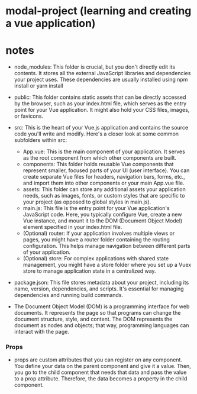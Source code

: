 # modal-project (learning and creating a vue application)

<!-- ## Project setup
```
npm install
```

### Compiles and hot-reloads for development
```
npm run serve
```

### Compiles and minifies for production
```
npm run build
```

### Customize configuration
See [Configuration Reference](https://cli.vuejs.org/config/). -->

# notes
* node_modules: This folder is crucial, but you don't directly edit its contents. It stores all the external JavaScript libraries and dependencies your project uses. These dependencies are usually installed using npm install or yarn install

* public: This folder contains static assets that can be directly accessed by the browser, such as your index.html file, which serves as the entry point for your Vue application. It might also hold your CSS files, images, or favicons.

* src: This is the heart of your Vue.js application and contains the source code you'll write and modify. Here's a closer look at some common subfolders within src:
    * App.vue: This is the main component of your application. It serves as the root component from which other components are built.
    * components: This folder holds reusable Vue components that represent smaller, focused parts of your UI (user interface). You can create separate Vue files for headers, navigation bars, forms, etc., and import them into other components or your main App.vue file.
    * assets: This folder can store any additional assets your application needs, such as images, fonts, or custom styles that are specific to your project (as opposed to global styles in main.js).
    * main.js: This file is the entry point for your Vue application's JavaScript code. Here, you typically configure Vue, create a new Vue instance, and mount it to the DOM (Document Object Model) element specified in your index.html file.
    * (Optional) router: If your application involves multiple views or pages, you might have a router folder containing the routing configuration. This helps manage navigation between different parts of your application.
    * (Optional) store: For complex applications with shared state management, you might have a store folder where you set up a Vuex store to manage application state in a centralized way.
* package.json: This file stores metadata about your project, including its name, version, dependencies, and scripts. It's essential for managing dependencies and running build commands.

* The Document Object Model (DOM) is a programming interface for web documents. It represents the page so that programs can change the document structure, style, and content. The DOM represents the document as nodes and objects; that way, programming languages can interact with the page.

### Props
* props are custom attributes that you can register on any component. You define your data on the parent component and give it a value. Then, you go to the child component that needs that data and pass the value to a prop attribute. Therefore, the data becomes a property in the child component.

